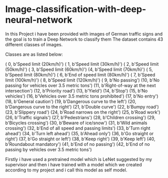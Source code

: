 # Image-classification-with-deep-neural-network
In this Project i have been provided with images of German traffic signs and the goal is to train a Deep Network to classify them
The dataset contains 43 different classes of images.

Classes are as listed below:

( 0, b'Speed limit (20km/h)') ( 1, b'Speed limit (30km/h)')
( 2, b'Speed limit (50km/h)') ( 3, b'Speed limit (60km/h)')
(4, b'Speed limit (70km/h)') ( 5, b'Speed limit (80km/h)')
( 6, b'End of speed limit (80km/h)') ( 7, b'Speed limit (100km/h)')
( 8, b'Speed limit (120km/h)') ( 9, b'No passing')
(10, b'No passing for vehicles over 3.5 metric tons')
(11, b'Right-of-way at the next intersection') (12, b'Priority road')
(13, b'Yield') (14, b'Stop') (15, b'No vehicles')
(16, b'Vehicles over 3.5 metric tons prohibited') (17, b'No entry')
(18, b'General caution') (19, b'Dangerous curve to the left')
(20, b'Dangerous curve to the right') (21, b'Double curve')
(22, b'Bumpy road') (23, b'Slippery road')
(24, b'Road narrows on the right') (25, b'Road work')
(26, b'Traffic signals') (27, b'Pedestrians') (28, b'Children crossing')
(29, b'Bicycles crossing') (30, b'Beware of ice/snow')
(31, b'Wild animals crossing')
(32, b'End of all speed and passing limits') (33, b'Turn right ahead')
(34, b'Turn left ahead') (35, b'Ahead only') (36, b'Go straight or right')
(37, b'Go straight or left') (38, b'Keep right') (39, b'Keep left')
(40, b'Roundabout mandatory') (41, b'End of no passing')
(42, b'End of no passing by vehicles over 3.5 metric tons')

Firstly i have used a pretrained model which is LeNet suggested by my supervisor and then i have trained with a model which we created according to my project and i call this model as self model.

